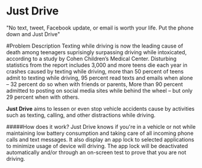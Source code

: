 # Just Drive
"No text, tweet, Facebook update, or email is worth your life. Put the phone down and Just Drive"

#Problem Description
Texting while driving is now the leading cause of death among teenagers suprisingly surpassing driving while intoxicated, according to a study by Cohen Children’s Medical Center. Disturbing statistics from the report includes 3,000 and more teens die each year in crashes caused by texting while driving, more than 50 percent of teens admit to texting while driving, 95 percent read texts and emails when alone – 32 percent do so when with friends or parents, More than 90 percent admitted to posting on social media sites while behind the wheel – but only 29 percent when with others.

**Just Drive** aims to lessen or even stop vehicle accidents cause by activities such as texting, calling, and other distractions while driving.

#####How does it work?
Just Drive knows if you're in a vehicle or not while maintaining low battery consumption and taking care of all incoming phone calls and text messages. It also display an app lock to selected applications to minimize usage of device will driving. The app lock will be deactivated automatically and/or through an on-screen test to prove that you are not driving.